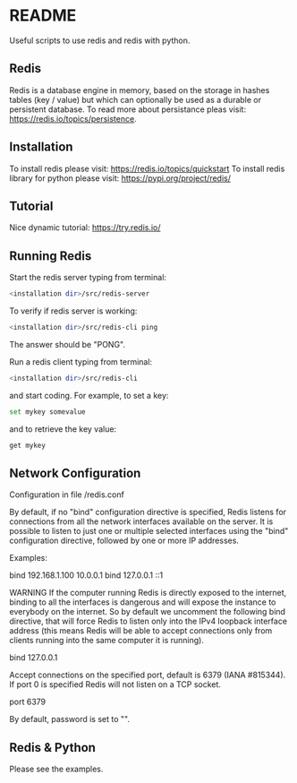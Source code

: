# README

Useful scripts to use redis and redis with python.

## Redis
Redis is a database engine in memory, based on the storage in hashes tables (key / value) but which can optionally be used as a durable or persistent database. To read more about persistance pleas visit: https://redis.io/topics/persistence.

## Installation
To install redis please visit: https://redis.io/topics/quickstart
To install redis library for python please visit: https://pypi.org/project/redis/

## Tutorial
Nice dynamic tutorial: https://try.redis.io/

## Running Redis
Start the redis server typing from terminal:
```bash
<installation dir>/src/redis-server
```

To verify if redis server is working:
```bash
<installation dir>/src/redis-cli ping
```
The answer should be "PONG".

Run a redis client typing from terminal:
```bash
<installation dir>/src/redis-cli
```
and start coding. For example, to set a key:
```bash
set mykey somevalue
```

and to retrieve the key value:
```bash
get mykey
```

## Network Configuration
Configuration in file <installation dir>/redis.conf

By default, if no "bind" configuration directive is specified, Redis listens
for connections from all the network interfaces available on the server.
It is possible to listen to just one or multiple selected interfaces using
the "bind" configuration directive, followed by one or more IP addresses.

Examples:

bind 192.168.1.100 10.0.0.1
bind 127.0.0.1 ::1

WARNING If the computer running Redis is directly exposed to the
internet, binding to all the interfaces is dangerous and will expose the
instance to everybody on the internet. So by default we uncomment the
following bind directive, that will force Redis to listen only into
the IPv4 loopback interface address (this means Redis will be able to
accept connections only from clients running into the same computer it
is running).

bind 127.0.0.1

Accept connections on the specified port, default is 6379 (IANA #815344).
If port 0 is specified Redis will not listen on a TCP socket.

port 6379

By default, password is set to "".


## Redis & Python
Please see the examples.

